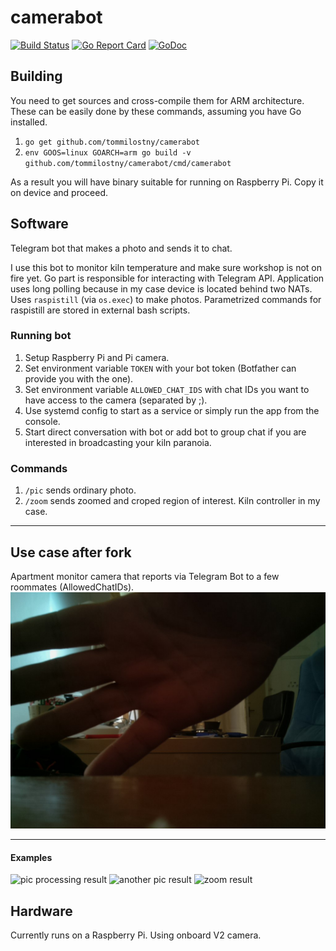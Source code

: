 # camerabot

[![Build Status](https://travis-ci.org/cooldarkdryplace/camerabot.svg?branch=master)](https://travis-ci.org/cooldarkdryplace/camerabot)
[![Go Report Card](https://goreportcard.com/badge/github.com/cooldarkdryplace/camerabot)](https://goreportcard.com/report/github.com/cooldarkdryplace/camerabot)
[![GoDoc](https://godoc.org/github.com/cooldarkdryplace/camerabot?status.svg)](https://godoc.org/github.com/cooldarkdryplace/camerabot)

## Building

You need to get sources and cross-compile them for ARM architecture. These can be easily done by these commands, assuming you have Go installed.

1. `go get github.com/tommilostny/camerabot`
2. `env GOOS=linux GOARCH=arm go build -v github.com/tommilostny/camerabot/cmd/camerabot`

As a result you will have binary suitable for running on Raspberry Pi. Copy it on device and proceed.

## Software
Telegram bot that makes a photo and sends it to chat. 

I use this bot to monitor kiln temperature and make sure workshop is not on fire yet.
Go part is responsible for interacting with Telegram API. Application uses long polling because in my case device is located behind two NATs. 
Uses `raspistill` (via `os.exec`) to make photos.
Parametrized commands for raspistill are stored in external bash scripts.

### Running bot
1. Setup Raspberry Pi and Pi camera.
2. Set environment variable `TOKEN` with your bot token (Botfather can provide you with the one).
3. Set environment variable `ALLOWED_CHAT_IDS` with chat IDs you want to have access to the camera (separated by ;).
4. Use systemd config to start as a service or simply run the app from the console.
5. Start direct conversation with bot or add bot to group chat if you are interested in broadcasting your kiln paranoia.

### Commands
1. `/pic` sends ordinary photo.
2. `/zoom` sends zoomed and croped region of interest. Kiln controller in my case.

---

## Use case after fork
Apartment monitor camera that reports via Telegram Bot to a few roommates (AllowedChatIDs).
![Apartment monitor](img/5782978610443958432_121.jpg)

---

#### Examples
![pic processing result](https://cloud.githubusercontent.com/assets/6103939/23331112/898d1204-fb67-11e6-8285-6efc5ba7816b.png)
![another pic result](https://cloud.githubusercontent.com/assets/6103939/23331113/92065df0-fb67-11e6-9d0f-d8adc245f9a3.png)
![zoom result](https://cloud.githubusercontent.com/assets/6103939/23331114/9b4fa8e4-fb67-11e6-876e-318642f38dfc.png)

## Hardware
Currently runs on a Raspberry Pi. Using onboard V2 camera.
